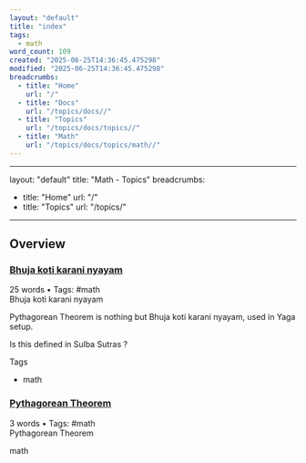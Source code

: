 ```yaml
---
layout: "default"
title: "index"
tags:
  - math
word_count: 109
created: "2025-06-25T14:36:45.475298"
modified: "2025-06-25T14:36:45.475298"
breadcrumbs:
  - title: "Home"
    url: "/"
  - title: "Docs"
    url: "/topics/docs//"
  - title: "Topics"
    url: "/topics/docs/topics//"
  - title: "Math"
    url: "/topics/docs/topics/math//"
---
```

---
layout: "default"
title: "Math - Topics"
breadcrumbs:
  - title: "Home"
    url: "/"
  - title: "Topics"
    url: "/topics/"
---
## Overview

<div class="note-grid">

<div class="note-card">
    <h3><a href="math/bhuja-koti-karani-nyayam/">Bhuja koti karani nyayam</a></h3>
    <div class="note-meta">
        25 words
        • Tags: #math
    </div>
    <div class="note-excerpt">Bhuja koti karani nyayam

Pythagorean Theorem is nothing but Bhuja koti karani nyayam, used in Yaga setup.

Is this defined in Sulba Sutras ?

 Tags

- math</div>
</div>

<div class="note-card">
    <h3><a href="math/pythagorean-theorem/">Pythagorean Theorem</a></h3>
    <div class="note-meta">
        3 words
        • Tags: #math
    </div>
    <div class="note-excerpt">Pythagorean Theorem


math</div>
</div>
</div>
